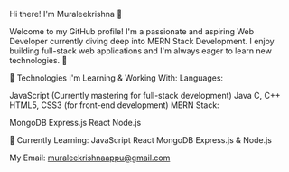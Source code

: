 Hi there! I'm Muraleekrishna 👋

Welcome to my GitHub profile! I'm a passionate and aspiring Web Developer currently diving deep into MERN Stack Development. I enjoy building full-stack web applications and I'm always eager to learn new technologies. 🚀

🚀 Technologies I'm Learning & Working With:
Languages:

JavaScript (Currently mastering for full-stack development)
Java
C, C++
HTML5, CSS3 (for front-end development)
MERN Stack:

MongoDB 
Express.js 
React 
Node.js 

🌱 Currently Learning:
JavaScript 
React 
MongoDB 
Express.js & Node.js 

My Email: muraleekrishnaappu@gmail.com 
